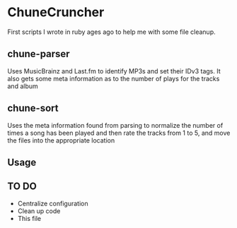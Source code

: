 ChuneCruncher
=============

First scripts I wrote in ruby ages ago to help me with some file cleanup.

## chune-parser
Uses MusicBrainz and Last.fm to identify MP3s and set their IDv3 tags.
It also gets some meta information as to the number of plays for the tracks and
album

## chune-sort
Uses the meta information found from parsing to normalize the number of times a
song has been played and then rate the tracks from 1 to 5, and move the files
into the appropriate location


Usage
-----



TO DO
-----
 * Centralize configuration
 * Clean up code
 * This file
